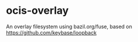 # ocis-overlay
An overlay filesystem using bazil.org/fuse, based on https://github.com/keybase/loopback


